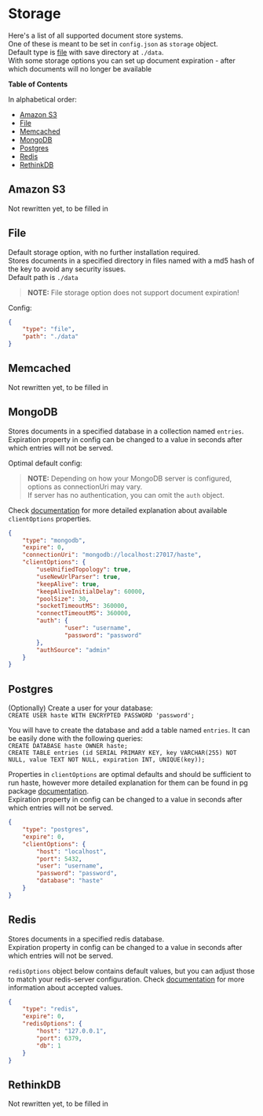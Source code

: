 # Storage

Here's a list of all supported document store systems.  
One of these is meant to be set in `config.json` as `storage` object.  
Default type is [file](#file) with save directory at `./data`.  
With some storage options you can set up document expiration - after which documents will no longer be available

**Table of Contents**

In alphabetical order:

- [Amazon S3](#amazon-s3)
- [File](#file)
- [Memcached](#memcached)
- [MongoDB](#mongodb)
- [Postgres](#postgres)
- [Redis](#redis)
- [RethinkDB](#rethinkdb)


## Amazon S3

Not rewritten yet, to be filled in


## File

Default storage option, with no further installation required.  
Stores documents in a specified directory in files named with a md5 hash of the key to avoid any security issues.  
Default path is `./data`  
> **NOTE:** File storage option does not support document expiration!

Config:

```json
{
	"type": "file",
	"path": "./data"
}
```


## Memcached

Not rewritten yet, to be filled in


## MongoDB

Stores documents in a specified database in a collection named `entries`.  
Expiration property in config can be changed to a value in seconds after which entries will not be served.

Optimal default config:  
> **NOTE:** Depending on how your MongoDB server is configured, options as connectionUri may vary.  
If server has no authentication, you can omit the `auth` object.  

Check [documentation](https://mongodb.github.io/node-mongodb-native/3.5/api/MongoClient.html) for more detailed explanation about available `clientOptions` properties.

```json
{
	"type": "mongodb",
	"expire": 0,
	"connectionUri": "mongodb://localhost:27017/haste",
	"clientOptions": {
		"useUnifiedTopology": true,
		"useNewUrlParser": true,
		"keepAlive": true,
		"keepAliveInitialDelay": 60000,
		"poolSize": 30,
		"socketTimeoutMS": 360000,
		"connectTimeoutMS": 360000,
		"auth": {
				"user": "username",
				"password": "password"
		},
		"authSource": "admin"
	}
}
```


## Postgres

(Optionally) Create a user for your database:  
`CREATE USER haste WITH ENCRYPTED PASSWORD 'password';`

You will have to create the database and add a table named `entries`. It can be easily done with the following queries:  
`CREATE DATABASE haste OWNER haste;`  
`CREATE TABLE entries (id SERIAL PRIMARY KEY, key VARCHAR(255) NOT NULL, value TEXT NOT NULL, expiration INT, UNIQUE(key));`

Properties in `clientOptions` are optimal defaults and should be sufficient to run haste, however more detailed explanation for them can be found in pg package [documentation](https://node-postgres.com/api/client).  
Expiration property in config can be changed to a value in seconds after which entries will not be served.

```json
{
	"type": "postgres",
	"expire": 0,
	"clientOptions": {
		"host": "localhost",
		"port": 5432,
		"user": "username",
		"password": "password",
		"database": "haste"
	}
}
```

## Redis

Stores documents in a specified redis database.  
Expiration property in config can be changed to a value in seconds after which entries will not be served.

`redisOptions` object below contains default values, but you can adjust those to match your redis-server configuration. Check [documentation](https://github.com/luin/ioredis/blob/master/API.md#new-redisport-host-options) for more information about accepted values.

```json
{
	"type": "redis",
	"expire": 0,
	"redisOptions": {
		"host": "127.0.0.1",
		"port": 6379,
		"db": 1
	}
}
```

## RethinkDB

Not rewritten yet, to be filled in
